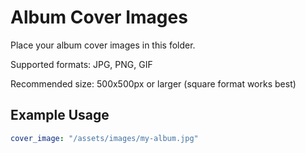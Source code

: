 # Album Cover Images

Place your album cover images in this folder.

Supported formats: JPG, PNG, GIF

Recommended size: 500x500px or larger (square format works best)

## Example Usage

```yaml
cover_image: "/assets/images/my-album.jpg"
```
